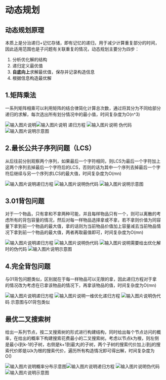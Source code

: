 # 动态规划
## 动态规划原理
本质上是分治递归+记忆存储，即有记忆的递归，用于减少计算重复部分的时间，因此适用范围也是子问题有关联重复的情况，动态规划主要分为四步：
1. 分析优化解的结构
2. 递归定义最优值
3. ****自底向上****求解最优值，保存并记录构造信息
4. 根据信息构造最优解
## 1.矩阵乘法
一系列矩阵相乘可以利用矩阵的结合律简化计算总次数，通过将其分为不同给部分递归的求解，每次选出所有划分情况中的最小值，时间复杂度为O(n^3)

![输入图片说明](/imgs/2025-06-14/oIeahBNQAZRnxJUr.png)![输入图片说明](/imgs/2025-06-14/EmAGqeozfPFJDekX.png)
递归方程
![输入图片说明](/imgs/2025-06-14/8ghJ2ZdRxZ8CA3GY.png)
伪代码
![输入图片说明](/imgs/2025-06-14/nps3PS72bKdQZmLj.png)示意图
## 2.最长公共子序列问题（LCS）
从后往前分别观察两个序列，如果最后一个字符相同，则LCS为最后一个字符加上这两个序列去掉最后一个字符后的LCS，否则的话为其中一个序列去掉最后一个字符后继续与另一个序列求LCS的最大值，时间复杂度为O(mn)

![输入图片说明](/imgs/2025-06-14/gGEXRdn4LlXUCYJc.png)递归方程
![输入图片说明](/imgs/2025-06-14/8Tjov65cqr7vJpoO.png)伪代码
![输入图片说明](/imgs/2025-06-14/mGNYLIsRJeDr3u1u.png)示意图
## 3.01背包问题
对于一个物品，只有拿和不拿两种可能，并且每样物品只有一个，则可以离散的考虑所有的背包容量的情况，然后对每一样物品选择拿或不拿，若不拿则价值为同容量下拿到前一个物品的最大值，拿的话则为当前物品价值加上容量减去当前物品情况下拿到前一个物品的最大值，两者再取最值即可，时间复杂度为O(mn)

![输入图片说明](/imgs/2025-06-14/7K4vjz3CK15WPUGs.png)递归方程
![输入图片说明](/imgs/2025-06-14/wyRQdXfp1Iqr3xzZ.png)伪代码
![输入图片说明](/imgs/2025-06-14/I2aT2V6DBfBJ7PMD.png)需要给出优化解时的伪代码
![输入图片说明](/imgs/2025-06-14/Rg4YQ5kiflFHWSFh.png)示意图
## 4.完全背包问题
与01背包问题类似，区别就在于每一样物品可以无限的拿，因此递归方程对于拿的情况改为考虑在已拿该物品的情况下，再拿该物品的值，时间复杂度为O(mn)

![输入图片说明](/imgs/2025-06-14/7IYB8rleqrnmOTpZ.png)递归方程
![输入图片说明](/imgs/2025-06-14/XwJUQ44Tv4Run51X.png)一维优化递归方程
![输入图片说明](/imgs/2025-06-14/6eWD728kv2xNmAUn.png)伪代码
示意图与01背包类似
## 最优二叉搜索树
给出一系列节点，按二叉搜索树的形式进行构建结构，同时给出每个节点访问的概率，在给出的概率下构建搜索花费最小的二叉搜索树。考虑以节点k为根，则左侧是最小i到k-1的子树，右侧是k+1到最大j的子树，两个子树的搜索代价加上i到j的搜索代价即是以k为根的搜索代价，遍历所有构造情况即可得出解，时间复杂度为O()

![输入图片说明](/imgs/2025-06-14/58tnu4lXwRVgtvAp.png)概率分布示意图![输入图片说明](/imgs/2025-06-14/Sfs4FFuSiqc7V07L.png)递归方程
![输入图片说明](/imgs/2025-06-14/4eBAqHytaWFWhONc.png)伪代码
![输入图片说明](/imgs/2025-06-14/MHwgLPdxmq8QH6Dy.png)示意图


<!--stackedit_data:
eyJoaXN0b3J5IjpbMTI4MDEyNTg1LDE1MDY3NTM2NDRdfQ==
-->